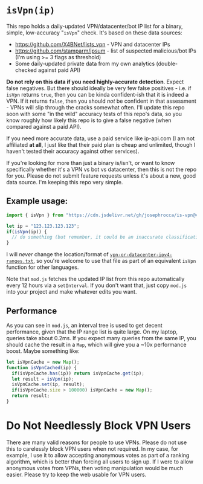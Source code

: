 # `isVpn(ip)`
This repo holds a daily-updated VPN/datacenter/bot IP list for a binary, simple, low-accuracy "`isVpn`" check. It's based on these data sources:

* https://github.com/X4BNet/lists_vpn - VPN and datacenter IPs
* https://github.com/stamparm/ipsum - list of suspected malicious/bot IPs (I'm using >= 3 flags as threshold)
* Some daily-updated private data from my own analytics (double-checked against paid API)

**Do not rely on this data if you need highly-accurate detection**. Expect false negatives. But there should ideally be very few false positives - i.e. if `isVpn` returns `true`, then you can be kinda confident-ish that it is indeed a VPN. If it returns `false`, then you should *not* be confident in that assessment - VPNs will slip through the cracks somewhat often. I'll update this repo soon with some "in the wild" accuracy tests of this repo's data, so you know roughly how likely this repo is to give a false negative (when compared against a paid API).

If you need more accurate data, use a paid service like ip-api.com (I am not affiliated **at all**, I just like that their paid plan is cheap and unlimited, though I haven't tested their accuracy against other services). 

If you're looking for more than just a binary is/isn't, or want to know specifically whether it's a VPN vs bot vs datacenter, then this is not the repo for you. Please do not submit feature requests unless it's about a new, good data source. I'm keeping this repo very simple. 

## Example usage:
```js
import { isVpn } from "https://cdn.jsdelivr.net/gh/josephrocca/is-vpn@v0.0.2/mod.js";

let ip = "123.123.123.123";
if(isVpn(ip)) {
  // do something (but remember, it could be an inaccurate classification)
}
```
I will *never* change the location/format of [`vpn-or-datacenter-ipv4-ranges.txt`](https://raw.githubusercontent.com/josephrocca/is-vpn/main/vpn-or-datacenter-ipv4-ranges.txt), so you're welcome to use that file as part of an equivalent `isVpn` function for other languages.

Note that `mod.js` fetches the updated IP list from this repo automatically every 12 hours via a `setInterval`. If you don't want that, just copy `mod.js` into your project and make whatever edits you want.

## Performance
As you can see in `mod.js`, an interval tree is used to get decent performance, given that the IP range list is quite large. On my laptop, queries take about 0.2ms. If you expect many queries from the same IP, you should cache the result in a `Map`, which will give you a ~10x performance boost. Maybe something like:
```js
let isVpnCache = new Map();
function isVpnCached(ip) {
  if(isVpnCache.has(ip)) return isVpnCache.get(ip);
  let result = isVpn(ip);
  isVpnCache.set(ip, result);
  if(isVpnCache.size > 100000) isVpnCache = new Map();
  return result;
}
```

# Do Not Needlessly Block VPN Users
There are many valid reasons for people to use VPNs. Please do not use this to carelessly block VPN users when not required. In my case, for example, I use it to allow accepting anonymous votes as part of a ranking algorithm, which is better than forcing all users to sign up. If I were to allow anonymous votes from VPNs, then voting manipulation would be much easier. Please try to keep the web usable for VPN users.


